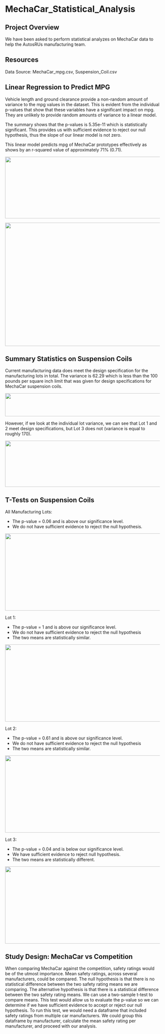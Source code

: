 # MechaCar_Statistical_Analysis

## Project Overview
We have been asked to perform statistical analyzes on MechaCar data to help the AutosRUs manufacturing team.

## Resources
Data Source: MechaCar_mpg.csv, Suspension_Coil.csv

## Linear Regression to Predict MPG

Vehicle length and ground clearance provide a non-random amount of variance to the mpg values in the dataset. This is evident from the individual p-values that show that these variables have a significant impact on mpg. They are unlikely to provide random amounts of variance to a linear model.

The summary shows that the p-values is 5.35e-11 which is statistically significant. This provides us with sufficient evidence to reject our null hypothesis, thus the slope of our linear model is not zero. 

This linear model predicts mpg of MechaCar prototypes effectively as shows by an r-squared value of approximately 71% (0.71).

<p align="left">
   <img src="https://user-images.githubusercontent.com/91852495/161401756-7b8f160b-da31-40d5-8632-3928f50084ae.png" width="520" height="200">
</p>

<p align="left">
   <img src="https://user-images.githubusercontent.com/91852495/161401758-9e91701b-1301-4259-9411-4176cfb2fecb.png" width="520" height="400">
</p>

## Summary Statistics on Suspension Coils

Current manufacturing data does meet the design specification for the manufacturing lots in total. The variance is 62.29 which is less than the 100 pounds per square inch limit that was given for design specifications for MechaCar suspension coils.

<p align="left">
   <img src="https://user-images.githubusercontent.com/91852495/161401799-a9d0a09d-aab4-49c5-a5b8-13e86997c358.png" width="520" height="75">
</p>

However, if we look at the individual lot variance, we can see that Lot 1 and 2 meet design specifications, but Lot 3 does not (variance is equal to roughly 170).

<p align="left">
   <img src="https://user-images.githubusercontent.com/91852495/161401793-bccd99c1-29fc-4d7a-95cb-60646c8a5e9d.png" width="520" height="150">
</p>

## T-Tests on Suspension Coils

All Manufacturing Lots: 
- The p-value = 0.06 and is above our significance level.
- We do not have sufficient evidence to reject the null hypothesis. 

<p align="left">
   <img src="https://user-images.githubusercontent.com/91852495/161405559-94df434b-57e9-4033-b3a4-d141fa3c17bc.png" width="520" height="250">
</p>

Lot 1:
- The p-value = 1 and is above our significance level.
- We do not have sufficient evidence to reject the null hypothesis
- The two means are statistically similar.

<p align="left">
   <img src="https://user-images.githubusercontent.com/91852495/161405556-0602a583-5806-4797-9b13-f7d537a77c49.png" width="520" height="250">
</p>

Lot 2:
- The p-value = 0.61 and is above our significance level.
- We do not have sufficient evidence to reject the null hypothesis
- The two means are statistically similar.

<p align="left">
   <img src="https://user-images.githubusercontent.com/91852495/161405557-c533938d-f651-4abe-93c4-442d49c47f1c.png" width="520" height="250">
</p>

Lot 3:
- The p-value = 0.04 and is below our significance level.
- We have sufficient evidence to reject null hypothesis.
- The two means are statistically different.

<p align="left">
   <img src="https://user-images.githubusercontent.com/91852495/161405558-a0359155-2bcd-4411-8d3a-14fb17fbc6be.png" width="520" height="250">
</p>

## Study Design: MechaCar vs Competition

When comparing MechaCar against the competition, safety ratings would be of the utmost importance. Mean safety ratings, across several manufacturers, could be compared. The null hypothesis is that there is no statistical difference between the two safety rating means we are comparing. The alternative hypothesis is that there is a statistical difference between the two safety rating means. We can use a two-sample t-test to compare means. This test would allow us to evaluate the p-value so we can determine if we have sufficient evidence to accept or reject our null hypothesis. To run this test, we would need a dataframe that included safety ratings from multiple car manufacturers. We could group this dataframe by manufacturer, calculate the mean safety rating per manufacturer, and proceed with our analysis. 




